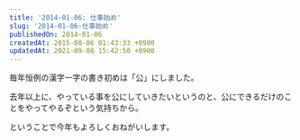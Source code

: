 ```yaml
---
title: '2014-01-06: 仕事始め'
slug: '2014-01-06-仕事始め'
publishedOn: 2014-01-06
createdAt: 2015-08-06 01:43:33 +0900
updatedAt: 2021-09-08 15:42:50 +0900
---
```

毎年恒例の漢字一字の書き初めは「公」にしました。

去年以上に、やっている事を公にしていきたいというのと、公にできるだけのことをやってやるぞという気持ちから。

ということで今年もよろしくおねがいします。
